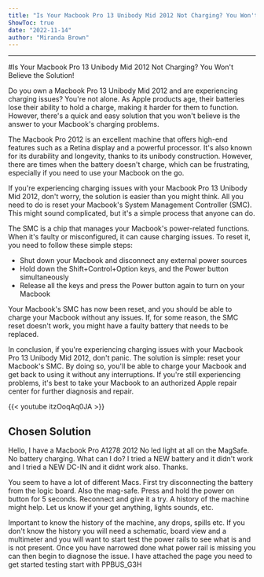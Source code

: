 ```yaml
---
title: "Is Your Macbook Pro 13 Unibody Mid 2012 Not Charging? You Won't Believe the Solution!"
ShowToc: true 
date: "2022-11-14"
author: "Miranda Brown"
---
```

*****
#Is Your Macbook Pro 13 Unibody Mid 2012 Not Charging? You Won't Believe the Solution! 

Do you own a Macbook Pro 13 Unibody Mid 2012 and are experiencing charging issues? You're not alone. As Apple products age, their batteries lose their ability to hold a charge, making it harder for them to function. However, there's a quick and easy solution that you won't believe is the answer to your Macbook's charging problems.

The Macbook Pro 2012 is an excellent machine that offers high-end features such as a Retina display and a powerful processor. It's also known for its durability and longevity, thanks to its unibody construction. However, there are times when the battery doesn't charge, which can be frustrating, especially if you need to use your Macbook on the go.

If you're experiencing charging issues with your Macbook Pro 13 Unibody Mid 2012, don't worry, the solution is easier than you might think. All you need to do is reset your Macbook's System Management Controller (SMC). This might sound complicated, but it's a simple process that anyone can do.

The SMC is a chip that manages your Macbook's power-related functions. When it's faulty or misconfigured, it can cause charging issues. To reset it, you need to follow these simple steps:

- Shut down your Macbook and disconnect any external power sources
- Hold down the Shift+Control+Option keys, and the Power button simultaneously
- Release all the keys and press the Power button again to turn on your Macbook

Your Macbook's SMC has now been reset, and you should be able to charge your Macbook without any issues. If, for some reason, the SMC reset doesn't work, you might have a faulty battery that needs to be replaced.

In conclusion, if you're experiencing charging issues with your Macbook Pro 13 Unibody Mid 2012, don't panic. The solution is simple: reset your Macbook's SMC. By doing so, you'll be able to charge your Macbook and get back to using it without any interruptions. If you're still experiencing problems, it's best to take your Macbook to an authorized Apple repair center for further diagnosis and repair.

{{< youtube itzOoqAq0JA >}} 



## Chosen Solution
 Hello,
I have a Macbook Pro A1278 2012
No led light at all on the MagSafe. No battery charging. What can I do? I tried a NEW battery and it didn't work and I tried a NEW DC-IN and it didnt work also.
Thanks.

 You seem to have a lot of different Macs.
First try disconnecting the battery from the logic board.  Also the mag-safe.
Press and hold the power on button for 5 seconds.  Reconnect and give it a try.
A history of the machine might help.  Let us know if your get anything, lights sounds, etc.

 Important to know the history of the machine, any drops, spills etc.  If you don't know the history you will need a schematic, board view and a multimeter and you will want to start test the power rails to see what is and is not present.  Once you have narrowed done what power rail is missing you can then begin to diagnose the issue.  I have attached the page you need to get started testing start with PPBUS_G3H





